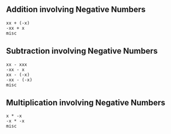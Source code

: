 ## Addition involving Negative Numbers

```
xx + (-x)
-xx + x
misc
```

## Subtraction involving Negative Numbers

```
xx - xxx
-xx - x
xx - (-x)
-xx - (-x)
misc
```

## Multiplication involving Negative Numbers

```
x * -x
-x * -x
misc
```
